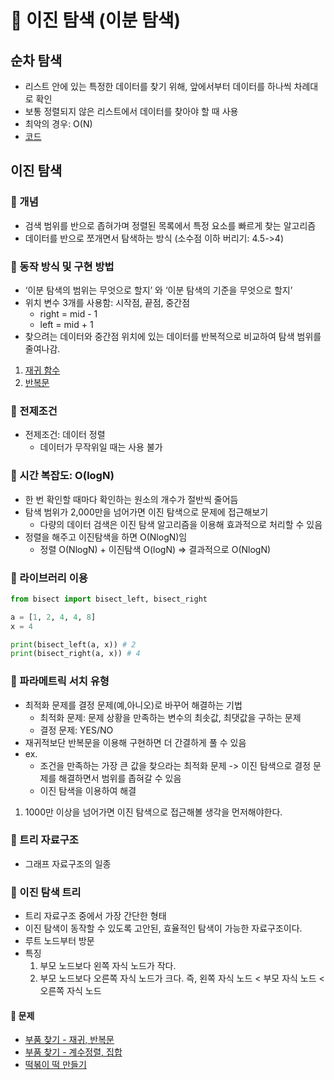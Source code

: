 # 📑 이진 탐색 (이분 탐색)

## 순차 탐색

- 리스트 안에 있는 특정한 데이터를 찾기 위해, 앞에서부터 데이터를 하나씩 차례대로 확인
- 보통 정렬되지 않은 리스트에서 데이터를 찾아야 할 때 사용
- 최악의 경우: O(N)
- [코드](/python/이코테/binary-search/7-1.py)

## 이진 탐색

### 📍 개념

- 검색 범위를 반으로 좁혀가며 정렬된 목록에서 특정 요소를 빠르게 찾는 알고리즘
- 데이터를 반으로 쪼개면서 탐색하는 방식 (소수점 이하 버리기: 4.5->4)

### 📍 동작 방식 및 구현 방법

- ‘이분 탐색의 범위는 무엇으로 할지’ 와 ‘이분 탐색의 기준을 무엇으로 할지’
- 위치 변수 3개를 사용함: 시작점, 끝점, 중간점
  - right = mid - 1
  - left = mid + 1
- 찾으려는 데이터와 중간점 위치에 있는 데이터를 반복적으로 비교하여 탐색 범위를 줄여나감.

1. [재귀 함수](/python/이코테/binary-search/7-2.py)
2. [반복문](/python/이코테/binary-search/7-3.py)

### 📍 전제조건

- 전제조건: 데이터 정렬
  - 데이터가 무작위일 때는 사용 불가

### 📍 시간 복잡도: O(logN)

- 한 번 확인할 때마다 확인하는 원소의 개수가 절반씩 줄어듬
- 탐색 범위가 2,000만을 넘어가면 이진 탐색으로 문제에 접근해보기
  - 다량의 데이터 검색은 이진 탐색 알고리즘을 이용해 효과적으로 처리할 수 있음
- 정렬을 해주고 이진탐색을 하면 O(NlogN)임
  - 정렬 O(NlogN) + 이진탐색 O(logN) => 결과적으로 O(NlogN)

### 📍 라이브러리 이용

```python
from bisect import bisect_left, bisect_right

a = [1, 2, 4, 4, 8]
x = 4

print(bisect_left(a, x)) # 2
print(bisect_right(a, x)) # 4
```

### 📍 파라메트릭 서치 유형

- 최적화 문제를 결정 문제(예,아니오)로 바꾸어 해결하는 기법
  - 최적화 문제: 문제 상황을 만족하는 변수의 최솟값, 최댓값을 구하는 문제
  - 결정 문제: YES/NO
- 재귀적보단 반복문을 이용해 구현하면 더 간결하게 풀 수 있음
- ex.
  - 조건을 만족하는 가장 큰 값을 찾으라는 최적화 문제 -> 이진 탐색으로 결정 문제를 해결하면서 범위를 좁혀갈 수 있음
  - 이진 탐색을 이용하여 해결

1. 1000만 이상을 넘어가면 이진 탐색으로 접근해볼 생각을 먼저해야한다.

### 📍 트리 자료구조

- 그래프 자료구조의 일종

### 📍 이진 탐색 트리

- 트리 자료구조 중에서 가장 간단한 형태
- 이진 탐색이 동작할 수 있도록 고안된, 효율적인 탐색이 가능한 자료구조이다.
- 루트 노드부터 방문
- 특징
  1. 부모 노드보다 왼쪽 자식 노드가 작다.
  2. 부모 노드보다 오른쪽 자식 노드가 크다.
     즉, 왼쪽 자식 노드 < 부모 자식 노드 < 오른쪽 자식 노드

#### 🫧 문제

- [부품 찾기 - 재귀, 반복문](/python/이코테/binary-search/7-5.py)
- [부품 찾기 - 계수정렬, 집합](/python/이코테/binary-search/7-6.py)
- [떡볶이 떡 만들기](/python/이코테/binary-search/7-7.py)
